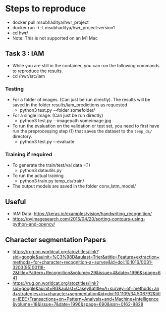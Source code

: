 # Steps to reproduce
- docker pull msubhaditya/hwr_project
- docker run -i -t msubhaditya/hwr_project:version1
- cd hwr/
- Note: This is not supported on an M1 Mac
## Task 3 : IAM
- While you are still in the container, you can run the following commands to reproduce the results.
- cd /hwr/src/iam
### Testing
- For a folder of images. (Can just be run directly). The results will be saved in the folder results/iam_predictions as requested
  - python3 test.py --folder somefolder/
- For a single image. (Can just be run directly)
  - python3 test.py --imagepath someimage.jpg
- To run the evaluation on the validation or test set, you need to first have run the preprocessing step (1) that saves the dataset to the `temp_ds/` directory.
  - python3 test.py --evaluate

### Training if required
- To generate the train/test/val data -(1)
    - python3 datautils.py
- To run the actual training
    - python3 train.py temp_ds/train/
- The output models are saved in the folder conv_lstm_model/


## Useful
- IAM Data: https://keras.io/examples/vision/handwriting_recognition/
- https://pyimagesearch.com/2015/04/20/sorting-contours-using-python-and-opencv/

## Character segmentation Papers
- https://rug.on.worldcat.org/atoztitles/link?sid=google&auinit=%C3%98D&aulast=Trier&atitle=Feature+extraction+methods+for+character+recognition-a+survey&id=doi:10.1016/0031-3203(95)00118-2&title=Pattern+Recognition&volume=29&issue=4&date=1996&spage=641
- https://rug.on.worldcat.org/atoztitles/link?sid=google&auinit=RG&aulast=Casey&atitle=A+survey+of+methods+and+strategies+in+character+segmentation&id=doi:10.1109/34.506792&title=IEEE+Transactions+on+Pattern+Analysis+and+Machine+Intelligence&volume=18&issue=7&date=1996&spage=690&issn=0162-8828